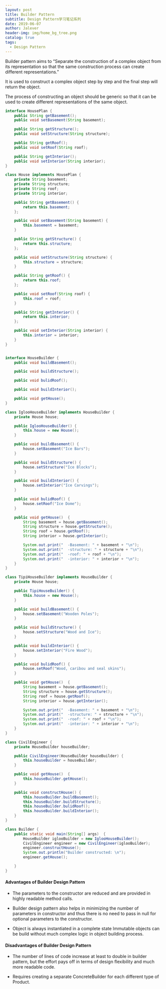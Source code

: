 ```yaml
---
layout: post
title: Builder Pattern
subtitle: Design Pattern学习笔记系列
date: 2019-06-07
author: Jalever
header-img: img/home_bg_tree.png
catalog: true
tags:
  - Design Pattern
---
```


Builder pattern aims to “Separate the construction of a complex object from its representation so that the same construction process can create different representations.”

It is used to construct a complex object step by step and the final step will return the object.

The process of constructing an object should be generic so that it can be used to create different representations of the same object.

```java
interface HousePlan {
	public String getBasement();
	public void setBasement(String basement);

	public String getStructure();
	public void setStructure(String structure);

	public String getRoof();
	public void setRoof(String roof);

	public String getInterior();
	public void setInterior(String interior);
}

class House implements HousePlan {
	private String basement;
	private String structure;
	private String roof;
	private String interior;

	public String getBasement() {
	    return this.basement;
	};

	public void setBasement(String basement) {
		this.basement = basement;
	}

	public String getStructure() {
	    return this.structure;
	};

	public void setStructure(String structure) {
		this.structure = structure;
	}

	public String getRoof() {
	    return this.roof;
	};

	public void setRoof(String roof) {
		this.roof = roof;
	}

	public String getInterior() {
	    return this.interior;
	};

	public void setInterior(String interior) {
		this.interior = interior;
	}
}


interface HouseBuilder {
	public void buildBasement();

	public void buildStructure();

	public void bulidRoof();

	public void buildInterior();

	public void getHouse();
}

class IglooHouseBuilder implements HouseBuilder {
	private House house;

	public IglooHouseBuilder() {
		this.house = new House();
	}

	public void buildBasement()	{
		house.setBasement("Ice Bars");
	}

	public void buildStructure() {
		house.setStructure("Ice Blocks");
	}

	public void buildInterior()	{
		house.setInterior("Ice Carvings");
	}

	public void bulidRoof()	{
		house.setRoof("Ice Dome");
	}

	public void getHouse()	{
	    String basement = house.getBasement();
	    String structure = house.getStructure();
	    String roof = house.getRoof();
	    String interior = house.getInterior();

		System.out.print("  -Basement: " + basement + "\n");
		System.out.print("  -structure: " + structure + "\n");
		System.out.print("  -roof: " + roof + "\n");
		System.out.print("  -interior: " + interior + "\n");
	}
}

class TipiHouseBuilder implements HouseBuilder {
	private House house;

	public TipiHouseBuilder() {
		this.house = new House();
	}

	public void buildBasement() {
		house.setBasement("Wooden Poles");
	}

	public void buildStructure() {
		house.setStructure("Wood and Ice");
	}

	public void buildInterior() {
		house.setInterior("Fire Wood");
	}

	public void bulidRoof() {
		house.setRoof("Wood, caribou and seal skins");
	}

	public void getHouse()	{
		String basement = house.getBasement();
	    String structure = house.getStructure();
	    String roof = house.getRoof();
	    String interior = house.getInterior();

		System.out.print("  -Basement: " + basement + "\n");
		System.out.print("  -structure: " + structure + "\n");
		System.out.print("  -roof: " + roof + "\n");
		System.out.print("  -interior: " + interior + "\n");
	}
}

class CivilEngineer {
	private HouseBuilder houseBuilder;

	public CivilEngineer(HouseBuilder houseBuilder) {
		this.houseBuilder = houseBuilder;
	}

	public void getHouse()	{
		this.houseBuilder.getHouse();
	}

	public void constructHouse() {
		this.houseBuilder.buildBasement();
		this.houseBuilder.buildStructure();
		this.houseBuilder.bulidRoof();
		this.houseBuilder.buildInterior();
	}
}

class Builder {
	public static void main(String[] args) 	{
		HouseBuilder iglooBuilder = new IglooHouseBuilder();
		CivilEngineer engineer = new CivilEngineer(iglooBuilder);
		engineer.constructHouse();
		System.out.println("Builder constructed: \n");
		engineer.getHouse();

	}
}
```

#### Advantages of Builder Design Pattern
- The parameters to the constructor are reduced and are provided in highly readable method calls.

- Builder design pattern also helps in minimizing the number of parameters in constructor and thus there is no need to pass in null for optional parameters to the constructor.

- Object is always instantiated in a complete state
Immutable objects can be build without much complex logic in object building process.

#### Disadvantages of Builder Design Pattern

- The number of lines of code increase at least to double in builder pattern, but the effort pays off in terms of design flexibility and much more readable code.

- Requires creating a separate ConcreteBuilder for each different type of Product.
